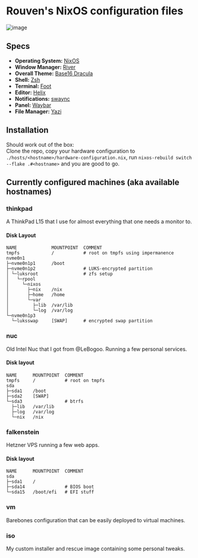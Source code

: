 # Rouven's NixOS configuration files

![image](https://user-images.githubusercontent.com/72568063/213921069-670965f7-ad51-43ad-a211-63bb45a02648.png)

## Specs
- **Operating System:** [NixOS](https://nixos.org)
- **Window Manager:** [River](https://github.com/riverwm/river)
- **Overall Theme:** [Base16 Dracula](https://github.com/dracula/base16-dracula-scheme)
- **Shell:** [Zsh](https://www.zsh.org/)
- **Terminal:** [Foot](https://codeberg.org/dnkl/foot)
- **Editor:** [Helix](https://helix-editor.com)
- **Notifications:** [swaync](https://github.com/ErikReider/SwayNotificationCenter)
- **Panel:** [Waybar](https://github.com/Alexays/Waybar)
- **File Manager:** [Yazi](https://yazi-rs.github.io/)

## Installation
Should work out of the box:\
Clone the repo, copy your hardware configuration to `./hosts/<hostname>/hardware-configuration.nix`, run `nixos-rebuild switch --flake .#<hostname>` and you are good to go.

## Currently configured machines (aka available hostnames)
### thinkpad
A ThinkPad L15 that I use for almost everything that one needs a monitor to.
#### Disk Layout
```
NAME             MOUNTPOINT  COMMENT
tmpfs            /           # root on tmpfs using impermanence
nvme0n1
├─nvme0n1p1      /boot
├─nvme0n1p2                  # LUKS-encrypted partition
│ └─luksroot                 # zfs setup
│   └─rpool
│     └─nixos    
│       ├─nix    /nix
│       ├─home   /home
│       └─var
│         ├─lib  /var/lib
│         └─log  /var/log
└─nvme0n1p3
  └─luksswap     [SWAP]      # encrypted swap partition
```

### nuc
Old Intel Nuc that I got from @LeBogoo. Running a few personal services.
#### Disk layout
```
NAME      MOUNTPOINT  COMMENT
tmpfs     /           # root on tmpfs
sda
├─sda1    /boot
├─sda2    [SWAP]
└─sda3                # btrfs
  ├─lib   /var/lib
  ├─log   /var/log
  └─nix   /nix
```

### falkenstein
Hetzner VPS running a few web apps.
#### Disk layout
```
NAME      MOUNTPOINT  COMMENT
sda
├─sda1    /
├─sda14               # BIOS boot
└─sda15   /boot/efi   # EFI stuff
```

### vm
Barebones configuration that can be easily deployed to virtual machines.

### iso
My custom installer and rescue image containing some personal tweaks.
